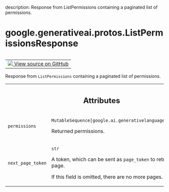 description: Response from ListPermissions containing a paginated list of permissions.

<div itemscope itemtype="http://developers.google.com/ReferenceObject">
<meta itemprop="name" content="google.generativeai.protos.ListPermissionsResponse" />
<meta itemprop="path" content="Stable" />
</div>

# google.generativeai.protos.ListPermissionsResponse

<!-- Insert buttons and diff -->

<table class="tfo-notebook-buttons tfo-api nocontent" align="left">
<td>
  <a target="_blank" href="https://github.com/googleapis/google-cloud-python/tree/main/packages/google-ai-generativelanguage/google/ai/generativelanguage_v1beta/types/permission_service.py#L120-L146">
    <img src="https://www.tensorflow.org/images/GitHub-Mark-32px.png" />
    View source on GitHub
  </a>
</td>
</table>



Response from ``ListPermissions`` containing a paginated list of permissions.

<!-- Placeholder for "Used in" -->




<!-- Tabular view -->
 <table class="responsive fixed orange">
<colgroup><col width="214px"><col></colgroup>
<tr><th colspan="2"><h2 class="add-link">Attributes</h2></th></tr>

<tr>
<td>

`permissions`<a id="permissions"></a>

</td>
<td>

`MutableSequence[google.ai.generativelanguage.Permission]`

Returned permissions.

</td>
</tr><tr>
<td>

`next_page_token`<a id="next_page_token"></a>

</td>
<td>

`str`

A token, which can be sent as ``page_token`` to retrieve the
next page.

If this field is omitted, there are no more pages.

</td>
</tr>
</table>



